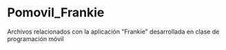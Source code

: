 # Pomovil_Frankie
Archivos relacionados con la aplicación "Frankie" desarrollada en clase de programación móvil
